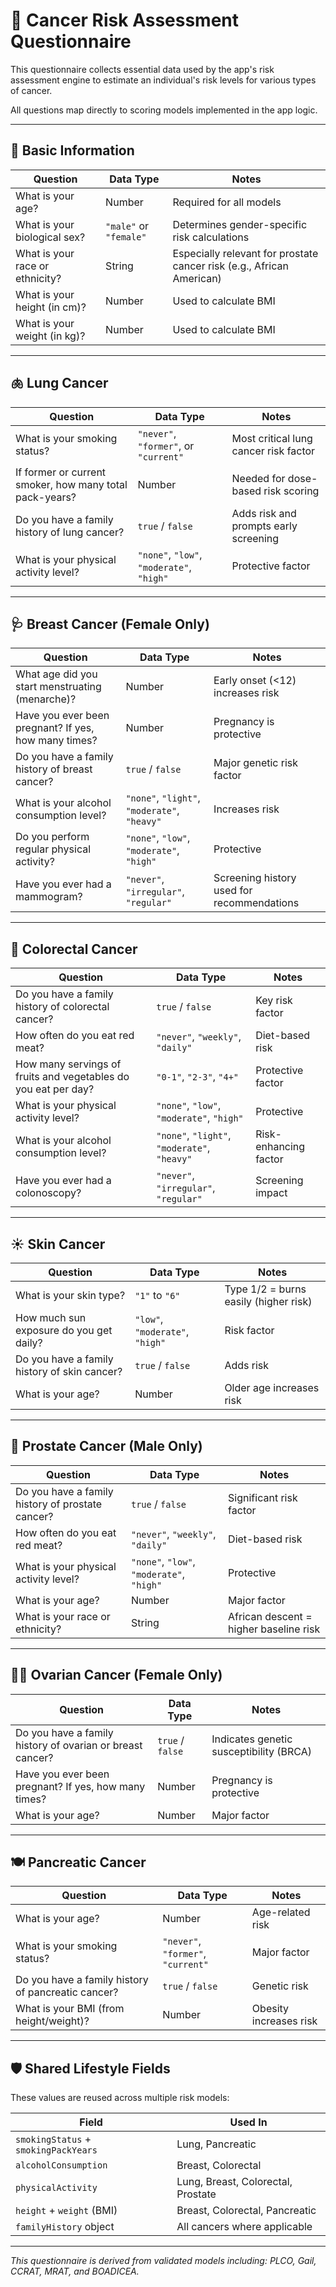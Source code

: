 # 🧾 Cancer Risk Assessment Questionnaire

This questionnaire collects essential data used by the app's risk assessment engine to estimate an individual's risk levels for various types of cancer.

All questions map directly to scoring models implemented in the app logic.

---

## 🔷 Basic Information

| Question | Data Type | Notes |
|---------|-----------|-------|
| What is your age? | Number | Required for all models |
| What is your biological sex? | `"male"` or `"female"` | Determines gender-specific risk calculations |
| What is your race or ethnicity? | String | Especially relevant for prostate cancer risk (e.g., African American) |
| What is your height (in cm)? | Number | Used to calculate BMI |
| What is your weight (in kg)? | Number | Used to calculate BMI |

---

## 🫁 Lung Cancer

| Question | Data Type | Notes |
|----------|-----------|-------|
| What is your smoking status? | `"never"`, `"former"`, or `"current"` | Most critical lung cancer risk factor |
| If former or current smoker, how many total pack-years? | Number | Needed for dose-based risk scoring |
| Do you have a family history of lung cancer? | `true` / `false` | Adds risk and prompts early screening |
| What is your physical activity level? | `"none"`, `"low"`, `"moderate"`, `"high"` | Protective factor |

---

## 🩺 Breast Cancer (Female Only)

| Question | Data Type | Notes |
|----------|-----------|-------|
| What age did you start menstruating (menarche)? | Number | Early onset (<12) increases risk |
| Have you ever been pregnant? If yes, how many times? | Number | Pregnancy is protective |
| Do you have a family history of breast cancer? | `true` / `false` | Major genetic risk factor |
| What is your alcohol consumption level? | `"none"`, `"light"`, `"moderate"`, `"heavy"` | Increases risk |
| Do you perform regular physical activity? | `"none"`, `"low"`, `"moderate"`, `"high"` | Protective |
| Have you ever had a mammogram? | `"never"`, `"irregular"`, `"regular"` | Screening history used for recommendations |

---

## 🧻 Colorectal Cancer

| Question | Data Type | Notes |
|----------|-----------|-------|
| Do you have a family history of colorectal cancer? | `true` / `false` | Key risk factor |
| How often do you eat red meat? | `"never"`, `"weekly"`, `"daily"` | Diet-based risk |
| How many servings of fruits and vegetables do you eat per day? | `"0-1"`, `"2-3"`, `"4+"` | Protective factor |
| What is your physical activity level? | `"none"`, `"low"`, `"moderate"`, `"high"` | Protective |
| What is your alcohol consumption level? | `"none"`, `"light"`, `"moderate"`, `"heavy"` | Risk-enhancing factor |
| Have you ever had a colonoscopy? | `"never"`, `"irregular"`, `"regular"` | Screening impact |

---

## ☀️ Skin Cancer

| Question | Data Type | Notes |
|----------|-----------|-------|
| What is your skin type? | `"1"` to `"6"` | Type 1/2 = burns easily (higher risk) |
| How much sun exposure do you get daily? | `"low"`, `"moderate"`, `"high"` | Risk factor |
| Do you have a family history of skin cancer? | `true` / `false` | Adds risk |
| What is your age? | Number | Older age increases risk |

---

## 🧬 Prostate Cancer (Male Only)

| Question | Data Type | Notes |
|----------|-----------|-------|
| Do you have a family history of prostate cancer? | `true` / `false` | Significant risk factor |
| How often do you eat red meat? | `"never"`, `"weekly"`, `"daily"` | Diet-based risk |
| What is your physical activity level? | `"none"`, `"low"`, `"moderate"`, `"high"` | Protective |
| What is your age? | Number | Major factor |
| What is your race or ethnicity? | String | African descent = higher baseline risk |

---

## 👩‍⚕️ Ovarian Cancer (Female Only)

| Question | Data Type | Notes |
|----------|-----------|-------|
| Do you have a family history of ovarian or breast cancer? | `true` / `false` | Indicates genetic susceptibility (BRCA) |
| Have you ever been pregnant? If yes, how many times? | Number | Pregnancy is protective |
| What is your age? | Number | Major factor |

---

## 🍽 Pancreatic Cancer

| Question | Data Type | Notes |
|----------|-----------|-------|
| What is your age? | Number | Age-related risk |
| What is your smoking status? | `"never"`, `"former"`, `"current"` | Major factor |
| Do you have a family history of pancreatic cancer? | `true` / `false` | Genetic risk |
| What is your BMI (from height/weight)? | Number | Obesity increases risk |

---

## 🛡️ Shared Lifestyle Fields

These values are reused across multiple risk models:

| Field | Used In |
|-------|---------|
| `smokingStatus` + `smokingPackYears` | Lung, Pancreatic |
| `alcoholConsumption` | Breast, Colorectal |
| `physicalActivity` | Lung, Breast, Colorectal, Prostate |
| `height` + `weight` (BMI) | Breast, Colorectal, Pancreatic |
| `familyHistory` object | All cancers where applicable |

---

*This questionnaire is derived from validated models including: PLCO, Gail, CCRAT, MRAT, and BOADICEA.*
